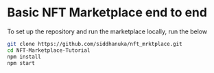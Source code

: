 # Basic NFT Marketplace end to end

To set up the repository and run the marketplace locally, run the below
```bash
git clone https://github.com/siddhanuka/nft_mrktplace.git
cd NFT-Marketplace-Tutorial
npm install
npm start
```
